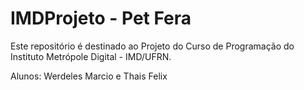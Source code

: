 # IMDProjeto - Pet Fera

Este repositório é destinado ao Projeto do Curso de Programação do Instituto Metrópole Digital - IMD/UFRN.

Alunos: Werdeles Marcio e Thais Felix
